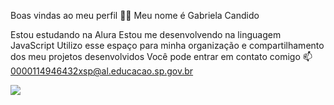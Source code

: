 Boas vindas ao meu perfil 💙💙
Meu nome é Gabriela Candido

Estou estudando na Alura
Estou me desenvolvendo na linguagem JavaScript
Utilizo esse espaço para minha organização e compartilhamento dos meu projetos desenvolvidos
Você pode entrar em contato comigo 📫
0000114946432xsp@al.educacao.sp.gov.br

![](https://tenor.com/pt-BR/view/spidyclown-clownspidy-spidyclowndance-spidy-clown-dance-spidy-clown-gif-16433224723993696252)

